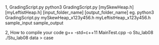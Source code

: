 1, GradingScript.py
python3 GradingScript.py [mySkewHeap.h][myLeftistHeap.h] [input_folder_name] [output_folder_name]
eg. python3 GradingScript.py mySkewHeap_x123y456.h myLeftistHeap_x123y456.h sample_input sample_output

2, How to compile your code
g++ -std=c++11 MainTest.cpp -o Stu_lab08
./Stu_lab08 data > case




